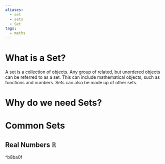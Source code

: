 ```yaml
---
aliases:
  - set
  - sets
  - Set
tags:
  - maths
---
```

# What is a Set?
A set is a collection of objects. Any group of related, but unordered objects can be referred to as a set. This can include mathematical objects, such as functions and numbers. Sets can also be made up of other sets. 


# Why do we need Sets?


# Common Sets

## Real Numbers $\mathbb R$

^b8ba0f

